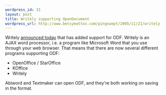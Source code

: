 ```yaml
--- 
wordpress_id: 31
layout: post
title: Writely supporting OpenDocument
wordpress_url: http://www.betsymattox.com/pingswept/2005/11/21/writely-supporting-opendocument/
---
```

Writely <a href="http://www.writely.com/View.aspx?docid=afmc9ph7txv2">announced today</a> that has added support for ODF. Writely is an AJAX word processor, i.e. a program like Microsoft Word that you use through your web browser.
That means that there are now several different programs supporting ODF:
<ul>
<li>OpenOffice / StarOffice</li>
<li>KOffice</li>
<li>Writely</li>
</ul>
Abiword and Textmaker can open ODF, and they're both working on saving in the format.
